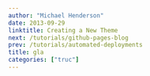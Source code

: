 ```yaml
---
author: "Michael Henderson"
date: 2013-09-29
linktitle: Creating a New Theme
next: /tutorials/github-pages-blog
prev: /tutorials/automated-deployments
title: gla
categories: ["truc"]
---
```


